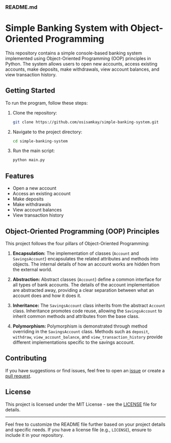 ### README.md

# Simple Banking System with Object-Oriented Programming

This repository contains a simple console-based banking system implemented using Object-Oriented Programming (OOP) principles in Python. The system allows users to open new accounts, access existing accounts, make deposits, make withdrawals, view account balances, and view transaction history.

## Getting Started

To run the program, follow these steps:

1. Clone the repository:

   ```bash
   git clone https://github.com/osisamkay/simple-banking-system.git
   ```

2. Navigate to the project directory:

   ```bash
   cd simple-banking-system
   ```

3. Run the main script:

   ```bash
   python main.py
   ```

## Features

- Open a new account
- Access an existing account
- Make deposits
- Make withdrawals
- View account balances
- View transaction history

## Object-Oriented Programming (OOP) Principles

This project follows the four pillars of Object-Oriented Programming:

1. **Encapsulation:** The implementation of classes (`Account` and `SavingsAccount`) encapsulates the related attributes and methods into objects. The internal details of how an account works are hidden from the external world.

2. **Abstraction:** Abstract classes (`Account`) define a common interface for all types of bank accounts. The details of the account implementation are abstracted away, providing a clear separation between what an account does and how it does it.

3. **Inheritance:** The `SavingsAccount` class inherits from the abstract `Account` class. Inheritance promotes code reuse, allowing the `SavingsAccount` to inherit common methods and attributes from the base class.

4. **Polymorphism:** Polymorphism is demonstrated through method overriding in the `SavingsAccount` class. Methods such as `deposit`, `withdraw`, `view_account_balance`, and `view_transaction_history` provide different implementations specific to the savings account.

## Contributing

If you have suggestions or find issues, feel free to open an [issue](https://github.com/your-username/simple-banking-system/issues) or create a [pull request](https://github.com/your-username/simple-banking-system/pulls).

## License

This project is licensed under the MIT License - see the [LICENSE](LICENSE) file for details.

---

Feel free to customize the README file further based on your project details and specific needs. If you have a license file (e.g., `LICENSE`), ensure to include it in your repository.
